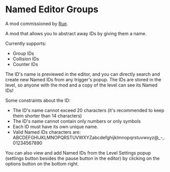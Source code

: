 # Named Editor Groups

A mod commissioned by [Rue](https://x.com/xRueOfficial).

A mod that allows you to abstract away <ca>IDs</c> by giving them a <cg>name</c>.

Currently supports:

- Group IDs
- Collision IDs
- Counter IDs

The ID's name is previewed in the editor, and you can directly search and create new Named IDs from any trigger's popup.
The IDs are stored in the level, so anyone with the mod and a copy of the level can see its Named IDs!

Some constraints about the ID:

- The ID's name <cr>cannot</c> exceed <cy>20 characters</c> <cg>(it's recommended to keep them shorter than 14 characters)</c>
- The ID's name <cr>cannot</c> contain <cy>only numbers</c> or <cy>only symbols</c>
- Each ID <cr>must</c> have its own <cy>unique name</c>.
- Valid Named IDs characters are: <cg>ABCDEFGHIJKLMNOPQRSTUVWXYZabcdefghijklmnopqrstuvwxyz@_-,.01234567890</c>

You can also view and add Named IDs from the Level Settings popup (settings button besides the pause button in the editor) by clicking on the options button on the bottom right.
